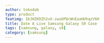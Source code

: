 ```yaml
---
author: tokodab
type: product
featimg: 1bJHZKDZh2uX-zwuUPQcWnEaaHUhqzV6H
title: Date A Live Samsung Galaxy S9 Case
tags: [samsung, galaxy, s9]
category: [samsung]
---
```

